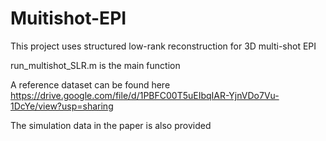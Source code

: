 # Muitishot-EPI
This project uses structured low-rank reconstruction for 3D multi-shot EPI

run_multishot_SLR.m is the main function

A reference dataset can be found here https://drive.google.com/file/d/1PBFC00T5uEIbqIAR-YjnVDo7Vu-1DcYe/view?usp=sharing

The simulation data in the paper is also provided
